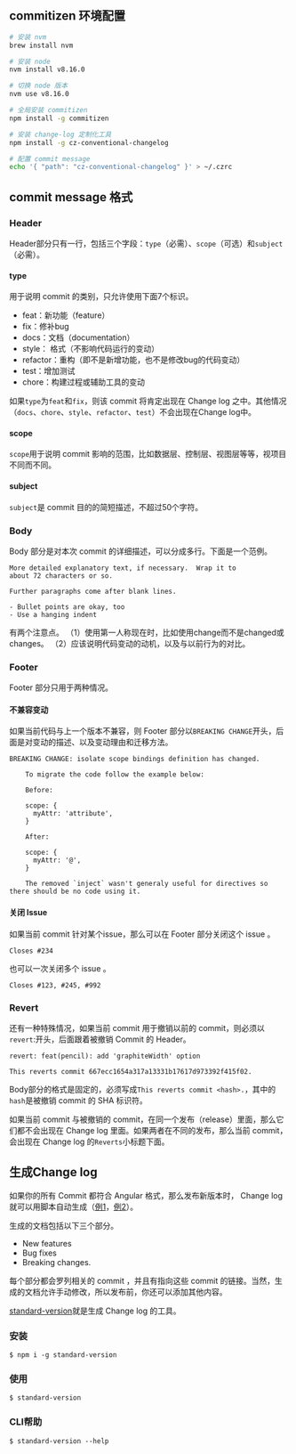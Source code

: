 ## commitizen 环境配置

``` bash
# 安装 nvm
brew install nvm

# 安装 node
nvm install v8.16.0

# 切换 node 版本
nvm use v8.16.0

# 全局安装 commitizen
npm install -g commitizen

# 安装 change-log 定制化工具
npm install -g cz-conventional-changelog

# 配置 commit message
echo '{ "path": "cz-conventional-changelog" }' > ~/.czrc
```

## commit message 格式

### Header
Header部分只有一行，包括三个字段：`type`（必需）、`scope`（可选）和`subject`（必需）。

#### type
用于说明 commit 的类别，只允许使用下面7个标识。

* feat：新功能（feature）
* fix：修补bug
* docs：文档（documentation）
* style： 格式（不影响代码运行的变动）
* refactor：重构（即不是新增功能，也不是修改bug的代码变动）
* test：增加测试
* chore：构建过程或辅助工具的变动

如果`type`为`feat`和`fix`，则该 commit 将肯定出现在 Change log 之中。其他情况（`docs`、`chore`、`style`、`refactor`、`test`）不会出现在Change log中。

#### scope
`scope`用于说明 commit 影响的范围，比如数据层、控制层、视图层等等，视项目不同而不同。

#### subject
`subject`是 commit 目的的简短描述，不超过50个字符。

### Body
Body 部分是对本次 commit 的详细描述，可以分成多行。下面是一个范例。

~~~
More detailed explanatory text, if necessary.  Wrap it to
about 72 characters or so.

Further paragraphs come after blank lines.

- Bullet points are okay, too
- Use a hanging indent
~~~

有两个注意点。
（1）使用第一人称现在时，比如使用change而不是changed或changes。
（2）应该说明代码变动的动机，以及与以前行为的对比。

### Footer
Footer 部分只用于两种情况。

#### 不兼容变动
如果当前代码与上一个版本不兼容，则 Footer 部分以`BREAKING CHANGE`开头，后面是对变动的描述、以及变动理由和迁移方法。

~~~
BREAKING CHANGE: isolate scope bindings definition has changed.

    To migrate the code follow the example below:

    Before:

    scope: {
      myAttr: 'attribute',
    }

    After:

    scope: {
      myAttr: '@',
    }

    The removed `inject` wasn't generaly useful for directives so there should be no code using it.
~~~

#### 关闭 Issue
如果当前 commit 针对某个issue，那么可以在 Footer 部分关闭这个 issue 。

~~~
Closes #234
~~~

也可以一次关闭多个 issue 。

~~~
Closes #123, #245, #992
~~~

### Revert
还有一种特殊情况，如果当前 commit 用于撤销以前的 commit，则必须以`revert`:开头，后面跟着被撤销 Commit 的 Header。

~~~
revert: feat(pencil): add 'graphiteWidth' option

This reverts commit 667ecc1654a317a13331b17617d973392f415f02.
~~~


Body部分的格式是固定的，必须写成`This reverts commit <hash>.`，其中的`hash`是被撤销 commit 的 SHA 标识符。

如果当前 commit 与被撤销的 commit，在同一个发布（release）里面，那么它们都不会出现在 Change log 里面。如果两者在不同的发布，那么当前 commit，会出现在 Change log 的`Reverts`小标题下面。



## 生成Change log
如果你的所有 Commit 都符合 Angular 格式，那么发布新版本时， Change log 就可以用脚本自动生成（[例1](https://github.com/btford/grunt-conventional-changelog/blob/master/CHANGELOG.md)，[例2](https://github.com/karma-runner/karma/blob/master/CHANGELOG.md)）。

生成的文档包括以下三个部分。

* New features
* Bug fixes
* Breaking changes.

每个部分都会罗列相关的 commit ，并且有指向这些 commit 的链接。当然，生成的文档允许手动修改，所以发布前，你还可以添加其他内容。

[standard-version](https://github.com/conventional-changelog/standard-version)就是生成 Change log 的工具。

### 安装
~~~shell
$ npm i -g standard-version
~~~

### 使用
~~~shell
$ standard-version
~~~

### CLI帮助
~~~shell
$ standard-version --help
~~~

